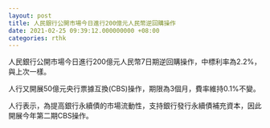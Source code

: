 ```yaml
---
layout: post
title: 人民銀行公開市場今日進行200億元人民幣逆回購操作
date: 2021-02-25 09:39:12.000000000 +08:00
categories: rthk
---
```


人民銀行公開市場今日進行200億元人民幣7日期逆回購操作，中標利率為2.2%，與上次一樣。

人行又開展50億元央行票據互換(CBS)操作，期限為3個月，費率維持0.1%不變。

人行表示，為提高銀行永續債的市場流動性，支持銀行發行永續債補充資本，因此開展今年第二期CBS操作。
